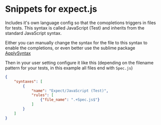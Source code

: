 # Snippets for expect.js

Includes it's own language config so that the comopletions triggers in files for tests. This syntax is called JavaScript (Test) and inherits from the standard JavaScript syntax.

Either you can manually change the syntax for the file to this syntax to enable the completions, or even better use the sublime package [ApplySyntax](https://sublime.wbond.net/packages/ApplySyntax)

Then in your user setting configure it like this (depending on the filename pattern for your tests, in this example all files end with `Spec.js`)

```json
{
    "syntaxes": [
        {
            "name": "Expect/JavaScript (Test)",
            "rules": [
                {"file_name": ".+Spec.js$"}
            ]
        }
    ]
}
```
